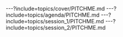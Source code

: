 ---?include=topics/cover/PITCHME.md
---?include=topics/agenda/PITCHME.md
---?include=topics/session_1/PITCHME.md
---?include=topics/session_2/PITCHME.md
